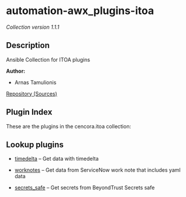 # automation-awx_plugins-itoa

*Collection version 1.1.1*

## Description

Ansible Collection for ITOA plugins

<strong>Author:</strong>

- Arnas Tamulionis

<a aria-role="button" href="https://github.com/abcorp-itops/automation-awx_plugins-itoa" rel="noopener external" target="_blank">Repository (Sources)</a>

## Plugin Index

These are the plugins in the cencora.itoa collection:

## Lookup plugins

- [timedelta](https://github.com/abcorp-itops/automation-awx_plugins-itoa/blob/main/docs/cencora.itoa.timedelta_lookup.rst) – Get data with timedelta

- [worknotes](https://github.com/abcorp-itops/automation-awx_plugins-itoa/blob/main/docs/cencora.itoa.worknotes_data_lookup.rst) – Get data from ServiceNow work note that includes yaml data

- [secrets_safe](https://github.com/abcorp-itops/automation-awx_plugins-itoa/blob/main/docs/cencora.itoa.secrets_safe_lookup.rst) – Get secrets from BeyondTrust Secrets safe
